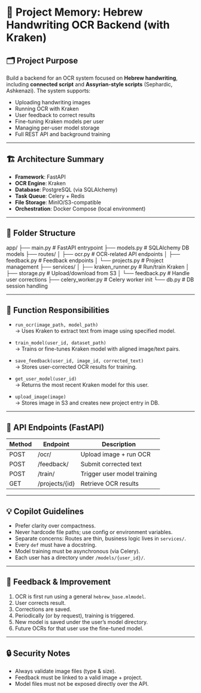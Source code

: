 # 🧠 Project Memory: Hebrew Handwriting OCR Backend (with Kraken)

## 🗂️ Project Purpose
Build a backend for an OCR system focused on **Hebrew handwriting**, including **connected script** and **Assyrian-style scripts** (Sephardic, Ashkenazi). The system supports:
- Uploading handwriting images
- Running OCR with Kraken
- User feedback to correct results
- Fine-tuning Kraken models per user
- Managing per-user model storage
- Full REST API and background training

---

## 🏗️ Architecture Summary

- **Framework**: FastAPI
- **OCR Engine**: Kraken
- **Database**: PostgreSQL (via SQLAlchemy)
- **Task Queue**: Celery + Redis
- **File Storage**: MinIO/S3-compatible
- **Orchestration**: Docker Compose (local environment)

---

## 📁 Folder Structure

app/
├── main.py # FastAPI entrypoint
├── models.py # SQLAlchemy DB models
├── routes/
│ ├── ocr.py # OCR-related API endpoints
│ ├── feedback.py # Feedback endpoints
│ └── projects.py # Project management
├── services/
│ ├── kraken_runner.py # Run/train Kraken
│ ├── storage.py # Upload/download from S3
│ └── feedback.py # Handle user corrections
├── celery_worker.py # Celery worker init
└── db.py # DB session handling


---

## 🧠 Function Responsibilities

- `run_ocr(image_path, model_path)`  
  → Uses Kraken to extract text from image using specified model.

- `train_model(user_id, dataset_path)`  
  → Trains or fine-tunes Kraken model with aligned image/text pairs.

- `save_feedback(user_id, image_id, corrected_text)`  
  → Stores user-corrected OCR results for training.

- `get_user_model(user_id)`  
  → Returns the most recent Kraken model for this user.

- `upload_image(image)`  
  → Stores image in S3 and creates new project entry in DB.

---

## 📡 API Endpoints (FastAPI)

| Method | Endpoint         | Description                   |
|--------|------------------|-------------------------------|
| POST   | /ocr/            | Upload image + run OCR        |
| POST   | /feedback/       | Submit corrected text         |
| POST   | /train/          | Trigger user model training   |
| GET    | /projects/{id}   | Retrieve OCR results          |

---

## 💡 Copilot Guidelines

- Prefer clarity over compactness.
- Never hardcode file paths; use config or environment variables.
- Separate concerns: Routes are thin, business logic lives in `services/`.
- Every `def` must have a docstring.
- Model training must be asynchronous (via Celery).
- Each user has a directory under `/models/{user_id}/`.

---

## 🧪 Feedback & Improvement

1. OCR is first run using a general `hebrew_base.mlmodel`.
2. User corrects result.
3. Corrections are saved.
4. Periodically (or by request), training is triggered.
5. New model is saved under the user’s model directory.
6. Future OCRs for that user use the fine-tuned model.

---

## 🔒 Security Notes

- Always validate image files (type & size).
- Feedback must be linked to a valid image + project.
- Model files must not be exposed directly over the API.

